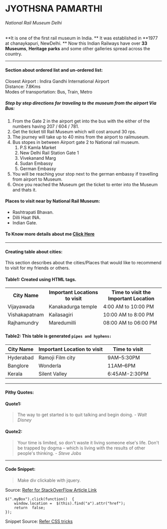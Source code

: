 # JYOTHSNA PAMARTHI
###### National Rail Museum Delhi
<p>

**It is one of the first rail museum in India.
** It was established in **1977 at chanaykapuri, NewDelhi.
** Now this Indian Railways have over **33 Museums**, **Heritage parks** and some other galleries spread across the country.

</p>


 
***

#### Section about ordered list and un-ordered list:

<p> Closest Airport : Indira Gandhi International Airport <br> 
Distance: 7.8Kms <br>
Modes of transportation: Bus, Train, Metro
 </p>

##### Step by step directions for traveling to the museum from the airport Via Bus:

1. From the Gate 2 in the airport get into the bus with the either of the numbers having 207 / 604 / 781.
2. Get the ticket till Rail Museum which will cost around 30 rps.
3. The journey will take up to 40 mins from the airport to railmuseum.
4. Bus stopes in between Airport gate 2 to National rail museum.
	1. P.S Kamla Market
	2. New Delhi Rail Station Gate 1
	3. Vivekanand Marg
	4. Sudan Embassy
	5. German Embassy 
5. You will be reaching your stop next to the german embassy if travelling from  airport to Museum.
6. Once you reached the Museum get the ticket to enter into the Museum and thats it.


#### Places to visit near by National Rail Museum:

 * Rashtrapati Bhavan.
 * Dilli Haat INA.
 * Indian Gate.

#### To Know more details about me [Click Here](https://github.com/jyothsna9797/assignment2-pamarthi/blob/main/AboutMe.md)


***


#### Creating table about cities:
<p> This section describes about the cities/Places that would like to recommend to visit for my friends or others.</p>

#### Table1: Created using HTML tags.
<table style="width:100%">
<thead>
<tr>
<th> City Name </th>
<th>Important Locations to visit</th>
<th>Time to visit the Important Location </th>
</tr>
</thread>
<tr>
<td> Vijayawada </td>
<td> Kanakadurga temple</td>
<td>  4:00 AM to 10:00 PM </td>
</tr>
<tr>
<td> Vishakapatnam </td>
<td>  Kailasagiri</td>
<td> 10:00 AM to 8:00 PM</td>
</tr>
<tr>
<td> Rajhamundry</td>
<td> Maredumilli</td>
<td> 08:00 AM to 06:00 PM </td>
</tr>
</table>
</body>
</html>

#### Table2: This table is generated `pipes and hyphens:`
| City Name   | Important Location to visit   | Time to visit     |
| ------------- | ------------- | -------- |
| Hyderabad         | Ramoji Film city        | 9AM–5:30PM  |
| Banglore          | Wonderla     | 11AM–6PM  |
| Kerala | Silent Valley | 6:45AM-2:30PM |

***

#### Pithy Quotes: 

#### Quote1:

> The way to get started is to quit talking and begin doing. - *Walt Disney*

#### Quote2:

> Your time is limited, so don't waste it living someone else's life. Don't be trapped by dogma – which is living with the results of other people's thinking.  - *Steve Jobs*

***

#### Code Snippet: 

> Make div clickable with jquery.

Source: [Refer for StackOverFlow Article Link](https://stackoverflow.com/questions/5270599/make-div-clickable-with-jquery)

```
$(".myBox").click(function()  {
	window.location =  $(this).find("a").attr("href");
	return  false;
});
```
Snippet Source: [Refer CSS tricks](https://css-tricks.com/snippets/jquery/make-entire-div-clickable/)